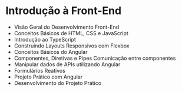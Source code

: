 # Introdução à Front-End

- Visão Geral do Desenvolvimento Front-End
- Conceitos Básicos de HTML, CSS e JavaScript
- Introdução ao TypeScript
- Construindo Layouts Responsivos com Flexbox
- Conceitos Básicos do Angular
- Componentes, Diretivas e Pipes Comunicação entre componentes
- Manipular dados de APIs utilizando Angular
- Formulários Reativos
- Projeto Prático com Angular
- Desenvolvimento do Projeto Prático
